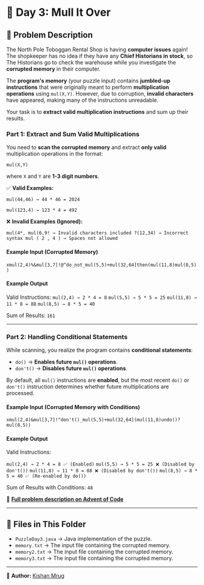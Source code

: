 # 🎄 Day 3: Mull It Over

## 📜 Problem Description
The North Pole Toboggan Rental Shop is having **computer issues** again! The shopkeeper has no idea if they have any **Chief Historians in stock**, so The Historians go to check the warehouse while you investigate the **corrupted memory** in their computer.

The **program's memory** (your puzzle input) contains **jumbled-up instructions** that were originally meant to perform **multiplication operations** using `mul(X,Y)`. However, due to corruption, **invalid characters** have appeared, making many of the instructions unreadable.

Your task is to **extract valid multiplication instructions** and sum up their results.

### **Part 1: Extract and Sum Valid Multiplications**
You need to **scan the corrupted memory** and extract **only valid** multiplication operations in the format:

`mul(X,Y)`

where `X` and `Y` are **1-3 digit numbers**.

✅ **Valid Examples:**

`mul(44,46) → 44 * 46 = 2024`

`mul(123,4) → 123 * 4 = 492`

❌ **Invalid Examples (Ignored):**

`mul(4*, mul(6,9! → Invalid characters included ?(12,34) → Incorrect syntax mul ( 2 , 4 ) → Spaces not allowed`

#### **Example Input (Corrupted Memory)**

`xmul(2,4)%&mul[3,7]!@^do_not_mul(5,5)+mul(32,64]then(mul(11,8)mul(8,5))`

#### **Example Output**

Valid Instructions: 
`mul(2,4) → 2 * 4 = 8`
`mul(5,5) → 5 * 5 = 25`
`mul(11,8) → 11 * 8 = 88`
`mul(8,5) → 8 * 5 = 40`

Sum of Results:
`161`

---

### **Part 2: Handling Conditional Statements**
While scanning, you realize the program contains **conditional statements**:
- `do()` → **Enables future `mul()` operations**.
- `don't()` → **Disables future `mul()` operations**.

By default, all `mul()` instructions are **enabled**, but the most recent `do()` or `don't()` instruction determines whether future multiplications are processed.

#### **Example Input (Corrupted Memory with Conditions)**

`xmul(2,4)&mul[3,7]!^don't()_mul(5,5)+mul(32,64](mul(11,8)undo()?mul(8,5))`

#### **Example Output**

Valid Instructions:

`mul(2,4) → 2 * 4 = 8 ✅ (Enabled)`
`mul(5,5) → 5 * 5 = 25 ❌ (Disabled by don't())`
`mul(11,8) → 11 * 8 = 88 ❌ (Disabled by don't())`
`mul(8,5) → 8 * 5 = 40 ✅ (Re-enabled by do())`

Sum of Results with Conditions:
`48`


📖 **[Full problem description on Advent of Code](https://adventofcode.com/2024/day/3)**

---

## 📂 Files in This Folder
- `PuzzleDay3.java` → Java implementation of the puzzle.
- `memory.txt` → The input file containing the corrupted memory.
- `memory2.txt` → The input file containing the corrupted memory.
- `memory3.txt` → The input file containing the corrupted memory.

---

📝 **Author:** [Kishan Mrug](https://github.com/kmrug)